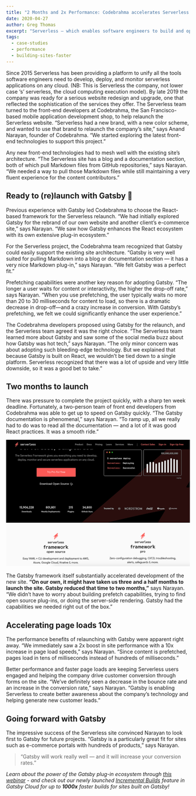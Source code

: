 ```yaml
---
title: "2 Months and 2x Performance: Codebrahma accelerates Serverless.com with Gatsby"
date: 2020-04-27
author: Greg Thomas
excerpt: "Serverless — which enables software engineers to build and operate serverless applications — needed to launch a rebranded company website on a tight deadline. Front-end web developers from Codebrahma used the Gatsby framework to rebuild the Serverless site in only two months. The new Gatsby-based site delivered a 2x site performance improvement that is helping to increase user engagement and boost lead-gen conversions.!"
tags:
  - case-studies
  - performance
  - building-sites-faster
---
```


Since 2015 Serverless has been providing a platform to unify all the tools software engineers need to develop, deploy, and monitor serverless applications on any cloud. (NB: This is Serverless the company, not lower case ‘s’ serverless, the cloud computing execution model). By late 2019 the company was ready for a serious website redesign and upgrade, one that reflected the sophistication of the services they offer. The Serverless team turned to the front-end developers at Codebrahma, the San Francisco-based mobile application development shop, to help relaunch the Serverless website. “Serverless had a new brand, with a new color scheme, and wanted to use that brand to relaunch the company’s site,” says Anand Narayan, founder of Codebrahma. “We started exploring the latest front-end technologies to support this project.”

Any new front-end technologies had to mesh well with the existing site’s architecture. “The Serverless site has a blog and a documentation section, both of which pull Markdown files from GitHub repositories,” says Narayan. “We needed a way to pull those Markdown files while still maintaining a very fluent experience for the content contributors.”

## Ready to (re)launch with Gatsby 🚀

Previous experience with Gatsby led Codebrahma to choose the React-based framework for the Serverless relaunch. “We had initially explored Gatsby for the rebrand of our own website and another client’s e-commerce site,” says Narayan. “We saw how Gatsby enhances the React ecosystem with its own extensive plug-in ecosystem.”

For the Serverless project, the Codebrahma team recognized that Gatsby could easily support the existing site architecture. “Gatsby is very well suited for pulling Markdown into a blog or documentation section — it has a very nice Markdown plug-in,” says Narayan. “We felt Gatsby was a perfect fit.”

Prefetching capabilities were another key reason for adopting Gatsby. “The longer a user waits for content or interactivity, the higher the drop-off rate,” says Narayan. “When you use prefetching, the user typically waits no more than 20 to 30 milliseconds for content to load, so there is a dramatic decrease in drop-off—and a crazy increase in conversion. With Gatsby’s prefetching, we felt we could significantly enhance the user experience.”

The Codebrahma developers proposed using Gatsby for the relaunch, and the Serverless team agreed it was the right choice. “The Serverless team learned more about Gatsby and saw some of the social media buzz about how Gatsby was hot tech,” says Narayan. “The only minor concern was about adopting such bleeding-edge technology. But we explained that because Gatsby is built on React, we wouldn’t be tied down to a single platform. Serverless recognized that there was a lot of upside and very little downside, so it was a good bet to take.”

## Two months to launch

There was pressure to complete the project quickly, with a sharp ten week deadline. Fortunately, a two-person team of front end developers from Codebrahma was able to get up to speed on Gatsby quickly. “The Gatsby documentation is phenomenal,” says Narayan. “To ramp up, all we really had to do was to read all the documentation — and a lot of it was good React practices. It was a smooth ride.”

![Screen shot of redesigned Serverless.com landing page](./codebrahma_Serverless.jpg)

The Gatsby framework itself substantially accelerated development of the new site. **“On our own, it might have taken us three and a half months to launch the site. Gatsby reduced that time to two months,”** says Narayan. “We didn’t have to worry about building prefetch capabilities, trying to find open source plug-ins, or doing the server-side rendering. Gatsby had the capabilities we needed right out of the box.”

## Accelerating page loads 10x

The performance benefits of relaunching with Gatsby were apparent right away. “We immediately saw a 2x boost in site performance with a 10x increase in page load speeds,” says Narayan. “Since content is prefetched, pages load in tens of milliseconds instead of hundreds of milliseconds.”

Better performance and faster page loads are keeping Serverless users engaged and helping the company drive customer conversion through forms on the site. “We’ve definitely seen a decrease in the bounce rate and an increase in the conversion rate,” says Narayan. “Gatsby is enabling Serverless to create better awareness about the company’s technology and helping generate new customer leads.”

## Going forward with Gatsby

The impressive success of the Serverless site convinced Narayan to look first to Gatsby for future projects. “Gatsby is a particularly great fit for sites such as e-commerce portals with hundreds of products,” says Narayan.

> “Gatsby will work really well — and it will increase your conversion rates.”

_Learn about the power of the Gatsby plug-in ecosystem through [this webinar](https://www.gatsbyjs.com/gatsby-plugins) - and check out our newly launched [Incremental Builds](https://www.gatsbyjs.org/blog/2020-04-22-announcing-incremental-builds/) feature in Gatsby Cloud for up to **1000x** faster builds for sites built on Gatsby!_
